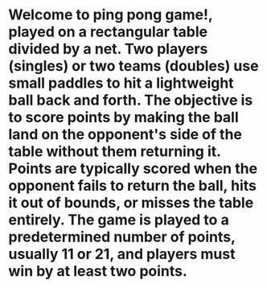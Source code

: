 # Welcome to ping pong game!, played on a rectangular table divided by a net. Two players (singles) or two teams (doubles) use small paddles to hit a lightweight ball back and forth. The objective is to score points by making the ball land on the opponent's side of the table without them returning it. Points are typically scored when the opponent fails to return the ball, hits it out of bounds, or misses the table entirely. The game is played to a predetermined number of points, usually 11 or 21, and players must win by at least two points.
